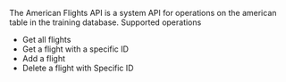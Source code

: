 The American Flights API is a system API for operations on the american table in the training database.
Supported operations
- Get all flights
- Get a flight with a specific ID
- Add a flight
- Delete a flight with Specific ID
